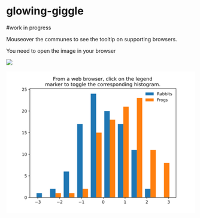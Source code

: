# glowing-giggle

#work in progress



<p>Mouseover the communes to see the tooltip on supporting browsers.</p>
<p>You need to open the image in your browser</p>


![](dens_surhosmarcom92_.svg)


<object data="svg_histogram.svg"
    width="300"
    height="250"
    type="image/svg+xml">

![](svg_histogram.svg)
